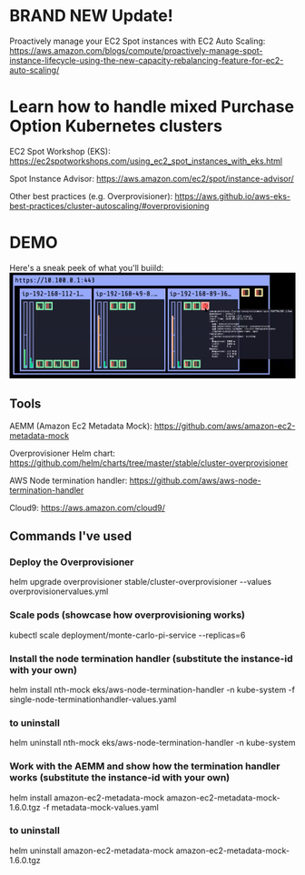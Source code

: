 # BRAND NEW Update!

Proactively manage your EC2 Spot instances with EC2 Auto Scaling: https://aws.amazon.com/blogs/compute/proactively-manage-spot-instance-lifecycle-using-the-new-capacity-rebalancing-feature-for-ec2-auto-scaling/

# Learn how to handle mixed Purchase Option Kubernetes clusters 

EC2 Spot Workshop (EKS): https://ec2spotworkshops.com/using_ec2_spot_instances_with_eks.html

Spot Instance Advisor: https://aws.amazon.com/ec2/spot/instance-advisor/

Other best practices (e.g. Overprovisioner): https://aws.github.io/aws-eks-best-practices/cluster-autoscaling/#overprovisioning



# DEMO

Here's a sneak peek of what you'll buiild: 
![Kubernetes Cluster](./images/spot-k8s-dashboard.png)

## Tools
AEMM (Amazon Ec2 Metadata Mock): https://github.com/aws/amazon-ec2-metadata-mock

Overprovisioner Helm chart: https://github.com/helm/charts/tree/master/stable/cluster-overprovisioner

AWS Node termination handler: https://github.com/aws/aws-node-termination-handler

Cloud9: https://aws.amazon.com/cloud9/

## Commands I've used

### Deploy the Overprovisioner
helm upgrade overprovisioner stable/cluster-overprovisioner --values overprovisionervalues.yml 

### Scale pods (showcase how overprovisioning works)
kubectl scale deployment/monte-carlo-pi-service --replicas=6

### Install the node termination handler (substitute the instance-id with your own)
helm install nth-mock eks/aws-node-termination-handler -n kube-system -f single-node-terminationhandler-values.yaml

### to uninstall
helm uninstall nth-mock eks/aws-node-termination-handler -n kube-system 


### Work with the AEMM and show how the termination handler works (substitute the instance-id with your own)
helm install amazon-ec2-metadata-mock amazon-ec2-metadata-mock-1.6.0.tgz -f metadata-mock-values.yaml

### to uninstall
helm uninstall amazon-ec2-metadata-mock amazon-ec2-metadata-mock-1.6.0.tgz
